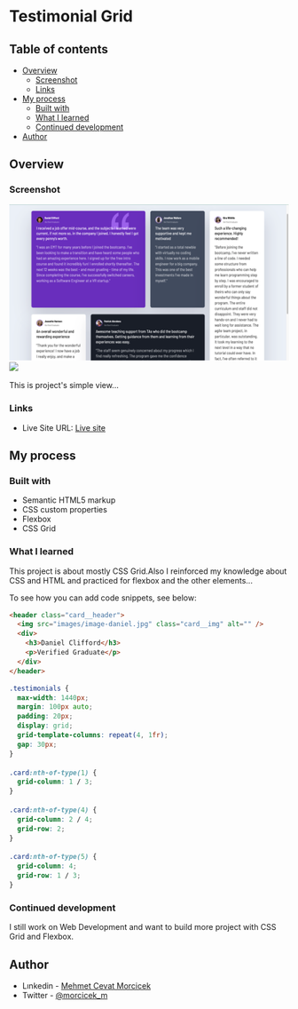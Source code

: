 # Testimonial Grid

## Table of contents

- [Overview](#overview)
  - [Screenshot](#screenshot)
  - [Links](#links)
- [My process](#my-process)
  - [Built with](#built-with)
  - [What I learned](#what-i-learned)
  - [Continued development](#continued-development)
- [Author](#author)

## Overview

### Screenshot

![](./images/screenShot.jpg)
![](./screenShot.gif)

This is project's simple view...

### Links

- Live Site URL: [Live site](https://morcicek.github.io/Testimonial-Grid/)

## My process

### Built with

- Semantic HTML5 markup
- CSS custom properties
- Flexbox
- CSS Grid

### What I learned

This project is about mostly CSS Grid.Also I reinforced my knowledge about CSS and HTML and practiced for flexbox and the other elements...

To see how you can add code snippets, see below:

```html
<header class="card__header">
  <img src="images/image-daniel.jpg" class="card__img" alt="" />
  <div>
    <h3>Daniel Clifford</h3>
    <p>Verified Graduate</p>
  </div>
</header>
```

```css
.testimonials {
  max-width: 1440px;
  margin: 100px auto;
  padding: 20px;
  display: grid;
  grid-template-columns: repeat(4, 1fr);
  gap: 30px;
}

.card:nth-of-type(1) {
  grid-column: 1 / 3;
}

.card:nth-of-type(4) {
  grid-column: 2 / 4;
  grid-row: 2;
}

.card:nth-of-type(5) {
  grid-column: 4;
  grid-row: 1 / 3;
}
```

### Continued development

I still work on Web Development and want to build more project with CSS Grid and Flexbox.

## Author

- Lınkedin - [Mehmet Cevat Morcicek](https://www.linkedin.com/in/mehmet-cevat-morcicek-b50a29178/)
- Twitter - [@morcicek_m](https://twitter.com/home?lang=en)
